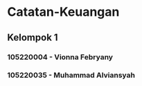 # Catatan-Keuangan
## Kelompok 1
### 105220004 - Vionna Febryany
### 105220035 - Muhammad Alviansyah

